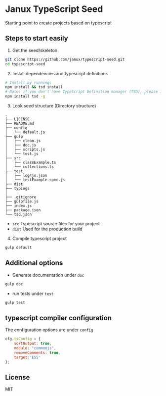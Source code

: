 # Janux TypeScript Seed

Starting point to create projects based on typescript

## Steps to start easily

1. Get the seed/skeleton

```bash
git clone https://github.com/janux/typescript-seed.git
cd typescript-seed
```

2. Install dependencies and typescript definitions

```bash
# Install by running:
npm install && tsd install
# Note: if you don't have TypeScript Definition manager (TSD), please install by running:
npm install tsd -g
```

3. Look seed structure (Directory structure)

```
.
├── LICENSE
├── README.md
├── config
│	└── default.js
├── gulp
│   ├── clean.js
│   ├── doc.js
│   ├── scripts.js
│	└── test.js
├── src
│   ├── classExample.ts
│   └── collections.ts
├── test
│   ├── log4js.json
│   └── testExample.spec.js
├── dist
├── typings
│
├── .gitignore
├── gulpfile.js
├── index.js
├── package.json
└── tsd.json
```

- `src` Typescript source files for your project
- `dist` Used for the production build

4. Compile typescript project

```bash
gulp default
```

## Additional options

- Generate documentation under `doc`

```bash
gulp doc
```

- run tests under `test`

```bash
gulp test
```

## typescript compiler configuration

The configuration options are under `config`

```javascript
cfg.tsConfig = {
	sortOutput: true,
	module: "commonjs",
	removeComments: true,
	target:'ES5'
};
```

## License

MIT